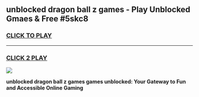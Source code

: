
## unblocked dragon ball z games - Play Unblocked Gmaes & Free #5skc8
<h3>
<a href="https://news.freeplayer.one?title=unblocked_dragon_ball_z_games&ref=03M">CLICK TO PLAY</a></h3>
<hr>

<h3>
<a href="https://news.freeplayer.one?title=unblocked_dragon_ball_z_games&ref=03M">CLICK 2 PLAY</a>
  
</h3>

<a href="https://news.freeplayer.one?title=unblocked_dragon_ball_z_games&ref=03M"><img src="https://clearcache.store/games.png"></a>


**unblocked dragon ball z games games unblocked: Your Gateway to Fun and Accessible Online Gaming**
